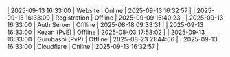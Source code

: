 | 2025-09-13 16:33:00 | Website | Online | 2025-09-13 16:32:57 |
| 2025-09-13 16:33:00 | Registration | Offline | 2025-09-09 16:40:23 |
| 2025-09-13 16:33:00 | Auth Server | Offline | 2025-08-18 09:33:31 |
| 2025-09-13 16:33:00 | Kezan (PvE) | Offline | 2025-08-03 17:58:02 |
| 2025-09-13 16:33:00 | Gurubashi (PvP) | Offline | 2025-08-23 21:44:06 |
| 2025-09-13 16:33:00 | Cloudflare | Online | 2025-09-13 16:32:57 |
